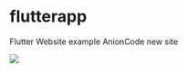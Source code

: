 # flutterapp
 
 Flutter Website example
AnionCode new site

 <img src="https://i.ytimg.com/vi/afdpi5IfC5A/maxresdefault.jpg"/>
